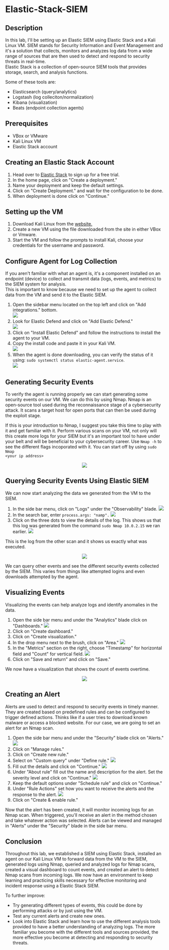 # Elastic-Stack-SIEM

<h2>Description</h2>

In this lab, I'll be setting up an Elastic SIEM using Elastic Stack and a Kali Linux VM. SIEM stands for Security Information and Event Management and it's a solution that collects, monitors and analyzes log data from a wide range of sources that are then used to detect and respond to security threats in real-time. </br>
Elastic Stack is a collection of open-source SIEM tools that provides storage, search, and analysis functions.

Some of these tools are:
<ul>
  <li>Elasticsearch (query/analytics) </li>
  <li>Logstash (log colleciton/normalization) </li>
  <li>Kibana (visualization) </li>
  <li>Beats (endpoint collection agents) </li>
</ul>

<h2>Prerequisites</h2>

<ul>
  <li>VBox or VMware </li>
  <li>Kali Linux VM </li>
  <li>Elastic Stack account </li>
</ul>

<h2>Creating an Elastic Stack Account</h2>

<ol>
  <li>Head over to <a href="https://cloud.elastic.co/login">Elastic Stack</a> to sign up for a free trial.  </li>
  <li>In the home page, click on "Create a deployment." </li>
  <li>Name your deployment and keep the default settings. </li>
  <li>Click on "Create Deployment." and wait for the configuration to be done. </li>
  <li>When deployment is done click on "Continue." </li>
</ol>

<h2>Setting up the VM</h2>

<ol>
  <li>Download Kali Linux from the <a href="https://www.kali.org/get-kali/#kali-virtual-machines">website.</a></li>
  <li>Create a new VM using the file downloaded from the site in either VBox or Vmware. </li>
  <li>Start the VM and follow the prompts to install Kali, choose your credentials for the username and password. </li>
</ol>

<h2>Configure Agent for Log Collection</h2>
If you aren't familiar with what an agent is, it's a component installed on an endpoint (device) to collect and transmit data (logs, events, and metrics) to the SIEM system for analysis. <br>
This is important to know because we need to set up the agent to collect data from the VM and send it to the Elastic SIEM. </br>

<ol>
  <li>
    Open the sidebar menu located on the top left and click on "Add integrations." bottom. </br>
    <img src="https://github.com/horeacio/SIEM-Lab-with-Elastic/assets/100793672/a9ecc03a-c666-42cf-a76b-60cb4d865b13">
</li>
  <li>
    Look for Elastic Defend and click on "Add Elastic Defend." </br>
    <img src='https://github.com/horeacio/Elastic-Stack-SIEM/assets/100793672/535ccc8a-9580-438d-824b-af5cb4275e02'>
  </li>
  <li>Click on "Install Elastic Defend" and follow the instructions to install the agent to your VM.</li>
  <li>Copy the install code and paste it in your Kali VM. </br>
    <img src='https://github.com/horeacio/Elastic-Stack-SIEM/assets/100793672/88378521-75e5-42b9-b810-058ea118e68f'>
  </li>
  <li>When the agent is done downloading, you can verify the status of it using: <code>sudo systemctl status elastic-agent.service</code>. </br>
    <img src='https://github.com/horeacio/Elastic-Stack-SIEM/assets/100793672/f537b986-da6d-4859-a418-3e2a8401d66c'>
  </li>
</ol>

<h2>Generating Security Events</h2>

To verify the agent is running properly we can start generating some security events on our VM. We can do this by using Nmap. Nmap is an open-source tool used during the reconnaissance stage of a cybersecurity attack. It scans a target host for open ports that can then be used during the exploit stage. </br>

If this is your introduction to Nmap, I suggest you take this time to play with it and get familiar with it. Perform various scans on your VM, not only will this create more logs for your SIEM but it's an important tool to have under your belt and will be beneficial to your cybersecurity career. Use <code>Nmap -h</code> to see the different flags incoporated with it. You can start off by using <code>sudo Nmap &lt;your ip address&gt;</code> </br>

<center>
  <img src='https://github.com/horeacio/Elastic-Stack-SIEM/assets/100793672/a2b9a8b2-c381-488e-a7a4-8e6a1464ebb0'>
</center>

<h2>Querying Security Events Using Elastic SIEM</h2>

We can now start analyzing the data we generated from the VM to the SIEM.</br>

<ol>
  <li>In the side bar menu, click on "Logs" under the "Observability" blade. 
    <img src='https://github.com/horeacio/Elastic-Stack-SIEM/assets/100793672/3348f0ba-601a-41b9-94ed-76cc5096b965'>
  </li>
  <li>In the search bar, enter <code>process.args: "namp".</code>
    <img src='https://github.com/horeacio/Elastic-Stack-SIEM/assets/100793672/9e7c215e-1d1e-470c-a9f3-cdd64c142746'>
  </li>
  <li>Click on the three dots to view the details of the log. This shows us that this log was generated from the command <code>sudo Nmap 10.0.2.15</code> we ran earlier.
    <img src='https://github.com/horeacio/Elastic-Stack-SIEM/assets/100793672/a25a0c57-eb4b-48b1-928a-8fa651b195a8'>
  </li>
</ol>

This is the log from the other scan and it shows us exactly what was executed. <br>
<center>
    <img src='https://github.com/horeacio/Elastic-Stack-SIEM/assets/100793672/5ebc6774-8310-49e6-b7e6-2746a9257033'>
</center>

We can query other events and see the different security events collected by the SIEM. This varies from things like attempted logins and even downloads attempted by the agent.

<h2>Visualizing Events</h2>

Visualizing the events can help analyze logs and identify anomalies in the data.

<ol>
  <li>Open the side bar menu and under the "Analytics" blade click on "Dashboards." 
    <img src='https://github.com/horeacio/Elastic-Stack-SIEM/assets/100793672/6abc5c90-31ef-418f-b473-359cab9154a4'>
  </li>
  <li>Click on "Create dashboard." </li>
  <li>Click on "Create visualization."</li>
  <li>In the drop menu next to the brush, click on "Area." 
    <img src='https://github.com/horeacio/Elastic-Stack-SIEM/assets/100793672/b4168277-ece8-4d3b-b579-71c3d653e3df'>
  </li>
  <li>In the "Metrics" section on the right, choose "Timestamp" for horizontal field and "Count" for vertical field. 
    <img src='https://github.com/horeacio/Elastic-Stack-SIEM/assets/100793672/897702e5-136a-4987-aa90-0b873139895f'>
  </li>
  <li>Click on "Save and return" and click on "Save."</li>
</ol>

We now have a visualization that shows the count of events overtime. </br>

<center>
  <img src='https://github.com/horeacio/Elastic-Stack-SIEM/assets/100793672/5138751f-e4c9-4667-bf5b-608f9f605631'>
</center>

<h2>Creating an Alert</h2>

Alerts are used to detect and respond to security events in timely manner. They are created based on predefined rules and can be configured to trigger defined actions. Thinks like if a user tries to download known malware or access a blocked website. For our case, we are going to set an alert for an Nmap scan. 

<ol>
  <li>Open the side bar menu and under the "Security" blade click on "Alerts."
    <img src='https://github.com/horeacio/Elastic-Stack-SIEM/assets/100793672/ae1ca7be-940a-4567-bac9-83591fb6bc9b'>
  </li>
  <li>Click on "Manage rules."</li>
  <li>Click on "Create new rule."</li>
  <li>Select on "Custom query" under "Define rule."
    <img src='https://github.com/horeacio/Elastic-Stack-SIEM/assets/100793672/3e1834f8-d239-4069-a01a-b35846b05d1f'>  
  </li>
  <li>Fill out the details and click on "Continue."
    <img src='https://github.com/horeacio/Elastic-Stack-SIEM/assets/100793672/2fdbd7b0-16c1-412d-8272-2ce6bb1d485d'>
  </li>
  <li>Under "About rule" fill out the name and description for the alert. Set the severity level and click on "Continue."
    <img src='https://github.com/horeacio/Elastic-Stack-SIEM/assets/100793672/52351bdc-c8e0-425b-be7b-4e20411dc289'>
  </li>
  <li>Keep the default options under "Schedule rule" and click on "Continue."</li>
  <li>Under "Rule Actions" set how you want to receive the alerts and the response to the alert. 
    <img src='https://github.com/horeacio/Elastic-Stack-SIEM/assets/100793672/6c220aa1-1521-4bea-8d0d-9fd3f0f34a09'>
  </li>
  <li>Click on "Create & enable rule."</li>
</ol>

Now that the alert has been created, it will monitor incoming logs for an Nmap scan. When triggered, you'll receive an alert in the method chosen and take whatever action was selected. Alerts can be viewed and managed in "Alerts" under the "Security" blade in the side bar menu. 

<h2>Conclusion</h2>

Throughout this lab, we established a SIEM using Elastic Stack, installed an agent on our Kali Linux VM to forward data from the VM to the SIEM, generated logs using Nmap, queried and analyzed logs for Nmap scans, created a visual dashboard to count events, and created an alert to detect Nmap scans from incoming logs. We now have an environment to keep learning and practicing skills necessary for effective monitoring and incident response using a Elastic Stack SIEM.

To further improve:
<ul>
  <li>Try generating different types of events, this could be done by performing attacks or by just using the VM. </li>
  <li>Test any current alerts and create new ones.</li>
  <li>Look into Elastic Stack and learn how to use the different analysis tools provided to have a better understanding of analyzing logs. The more familiar you become with the different tools and sources provided, the more effective you become at detecting and responding to security threats. </li>
</ul>
